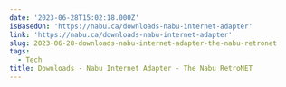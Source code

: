 ```yaml
---
date: '2023-06-28T15:02:18.000Z'
isBasedOn: 'https://nabu.ca/downloads-nabu-internet-adapter'
link: 'https://nabu.ca/downloads-nabu-internet-adapter'
slug: 2023-06-28-downloads-nabu-internet-adapter-the-nabu-retronet
tags:
  - Tech
title: Downloads - Nabu Internet Adapter - The Nabu RetroNET
---
```


